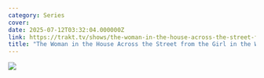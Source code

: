 ```yaml
---
category: Series
cover: 
date: 2025-07-12T03:32:04.000000Z
link: https://trakt.tv/shows/the-woman-in-the-house-across-the-street-from-the-girl-in-the-window
title: "The Woman in the House Across the Street from the Girl in the Window"
---
```


![](https://walter-r2.trakt.tv/images/shows/000/168/526/fanarts/thumb/a495afeb39.jpg)